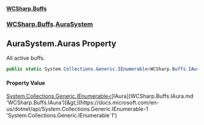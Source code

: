 #### [WCSharp.Buffs](index.md 'index')
### [WCSharp.Buffs](WCSharp.Buffs.md 'WCSharp.Buffs').[AuraSystem](WCSharp.Buffs.AuraSystem.md 'WCSharp.Buffs.AuraSystem')

## AuraSystem.Auras Property

All active buffs.

```csharp
public static System.Collections.Generic.IEnumerable<WCSharp.Buffs.IAura> Auras { get; }
```

#### Property Value
[System.Collections.Generic.IEnumerable&lt;](https://docs.microsoft.com/en-us/dotnet/api/System.Collections.Generic.IEnumerable-1 'System.Collections.Generic.IEnumerable`1')[IAura](WCSharp.Buffs.IAura.md 'WCSharp.Buffs.IAura')[&gt;](https://docs.microsoft.com/en-us/dotnet/api/System.Collections.Generic.IEnumerable-1 'System.Collections.Generic.IEnumerable`1')